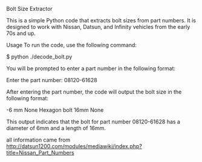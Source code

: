 Bolt Size Extractor

This is a simple Python code that extracts bolt sizes from part numbers. It is designed to work with Nissan, Datsun, and Infinity vehicles from the early 70s and up.

Usage
To run the code, use the following command:

$ python ./decode_bolt.py

You will be prompted to enter a part number in the following format:

Enter the part number: 08120-61628

After entering the part number, the code will output the bolt size in the following format:

-6 mm None Hexagon bolt 16mm None

This output indicates that the bolt for part number 08120-61628 has a diameter of 6mm and a length of 16mm.

all information came from http://datsun1200.com/modules/mediawiki/index.php?title=Nissan_Part_Numbers

